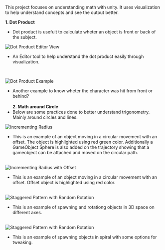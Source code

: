 This project focuses on understanding math with unity. It uses visualization to help understand concepts and see the output better.

**1. Dot Product**
- Dot product is usefult to calculate wheter an object is front or back of the subject.

![Dot Product Editor View](https://github.com/user-attachments/assets/4f7c6188-510c-425f-ac03-3ef143911303)
- An Editor tool to help understand the dot product easily through visualization.
<br />

![Dot Product Example](https://github.com/user-attachments/assets/8f32234a-72cd-463f-88b4-685e92d8ee0e)
- Another example to know wheter the character was hit from front or behind? 
<br /><br />
**2. Math around Circle**
- Below are some practices done to better understand trigonometry. Mainly around circles and lines.

![Incrementing Radius](https://github.com/user-attachments/assets/29335d3b-9344-45a9-bb00-490aa5ec9a86)
- This is an example of an object moving in a circular movement with an offset. The object is highlighted using red green color. Additionally a GameObject Sphere is also added on the trajectory showing that a gameobject can be attached and moved on the circular path.
<br /><br />

![Incrementing Radius with Offset](https://github.com/user-attachments/assets/6d3754e7-2d32-45c6-b112-ad18bd1d901d)
- This is an example of an object moving in a circular movement with an offset. Offset object is highlighted using red color.
<br /><br />

![Staggered Pattern with Random Rotation](https://github.com/user-attachments/assets/6352fe43-a6a9-4cea-9f2e-b83a9283d591)
- This is an example of spawning and rotationg objects in 3D space on different axes.
<br /><br />

![Staggered Pattern with Random Rotation](https://github.com/user-attachments/assets/0052362c-44b3-4fd8-880e-9b645081ac25)
- This is an example of spawning objects in spiral with some options for tweaking.
